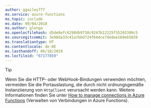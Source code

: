 ```yaml
---
author: ggailey777
ms.service: azure-functions
ms.topic: include
ms.date: 09/04/2018
ms.author: glenga
ms.openlocfilehash: d5de8efc62984b9738c9247b12225f35265309c5
ms.sourcegitcommit: 3e98da33c41a7bbd724f644ce7dedee169eb5028
ms.translationtype: HT
ms.contentlocale: de-DE
ms.lasthandoff: 06/18/2019
ms.locfileid: "67177859"
---
```

> [!TIP]
>
> Wenn Sie die HTTP- oder WebHook-Bindungen verwenden möchten, vermeiden Sie die Portauslastung, die durch nicht ordnungsgemäße Instanziierung von `HttpClient` verursacht werden kann. Weitere Informationen finden Sie unter [How to manage connections in Azure Functions](../articles/azure-functions/manage-connections.md) (Verwalten von Verbindungen in Azure Functions).
